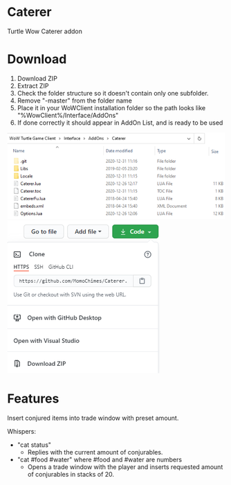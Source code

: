 # Caterer
Turtle Wow Caterer addon

# Download
1. Download ZIP
2. Extract ZIP
3. Check the folder structure so it doesn't contain only one subfolder.
4. Remove "-master" from the folder name
5. Place it in your WoWClient installation folder so the path looks like "%WowClient%/Interface/AddOns"
6. If done correctly it should appear in AddOn List, and is ready to be used

![Alt text](Docs/FolderStructure.png?raw=true "Title")
![Alt text](Docs/Zip.png?raw=true "Title")

# Features
Insert conjured items into trade window with preset amount.

Whispers:
- "cat status" 
  - Replies with the current amount of conjurables.
- "cat #food #water" where #food and #water are numbers
  - Opens a trade window with the player and inserts requested amount of conjurables in stacks of 20.

